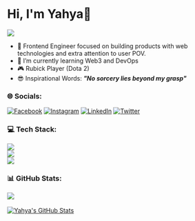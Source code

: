 
# Hi, I'm Yahya👋
[![](https://visitcount.itsvg.in/api?id=yahyafakhroji&icon=7&color=1)](https://visitcount.itsvg.in)
<br>
- 🚀 Frontend Engineer focused on building products with web technologies and extra attention to user POV.<br>
- 🌱 I’m currently learning Web3 and DevOps <br>
- 🎮 Rubick Player (Dota 2) <br>
- 😎 Inspirational Words: ***"No sorcery lies beyond my grasp"***


### 🌐 Socials:
[![Facebook](https://img.shields.io/badge/Facebook-%231877F2.svg?logo=Facebook&logoColor=white)](https://facebook.com/yahyafakhroji) [![Instagram](https://img.shields.io/badge/Instagram-%23E4405F.svg?logo=Instagram&logoColor=white)](https://instagram.com/yahyafakhroji) [![LinkedIn](https://img.shields.io/badge/LinkedIn-%230077B5.svg?logo=linkedin&logoColor=white)](https://linkedin.com/in/yahya-fakhroji) [![Twitter](https://img.shields.io/badge/Twitter-%231DA1F2.svg?logo=Twitter&logoColor=white)](https://twitter.com/mollaXAV__) 

### 💻 Tech Stack:
<a href="https://github.com/yahyafakhroji/yahyafakhroji">
    <img src="https://skillicons.dev/icons?i=ts,js,sass,angular,react,vue,svelte,flutter,vite" />
  </a>
    <br>
  <a href="https://github.com/yahyafakhroji/yahyafakhroji">
    <img src="https://skillicons.dev/icons?i=nextjs,nuxt,nestjs,materialui,bootstrap,tailwind,mysql,supabase" />
  </a>
  <br>
  <a href="https://github.com/yahyafakhroji/yahyafakhroji">
    <img src="https://skillicons.dev/icons?i=linux,git,docker,figma,idea,vscode,postman" />
  </a>
 

### 📊 GitHub Stats:
<a href="https://github.com/yahyafakhroji/yahyafakhroji">
  <img align="center" src="https://github-readme-stats.vercel.app/api/top-langs/?username=yahyafakhroji&layout=compact&hide=c%23,html,css,java&langs_count=3" />
</a>
<br><br>
<a href="https://github.com/yahyafakhroji/yahyafakhroji">
  <img align="center" src="https://github-readme-streak-stats.herokuapp.com/?user=yahyafakhroji&theme=flat&hide_border=true" alt="Yahya's GitHub Stats" />
</a>

